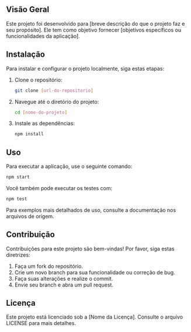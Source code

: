 
## Visão Geral
Este projeto foi desenvolvido para [breve descrição do que o projeto faz e seu propósito]. Ele tem como objetivo fornecer [objetivos específicos ou funcionalidades da aplicação].

## Instalação
Para instalar e configurar o projeto localmente, siga estas etapas:

1. Clone o repositório:
   ```bash
   git clone [url-do-repositorio]
   ```
2. Navegue até o diretório do projeto:
   ```bash
   cd [nome-do-projeto]
   ```
3. Instale as dependências:
   ```bash
   npm install
   ```

## Uso
Para executar a aplicação, use o seguinte comando:
```bash
npm start
```
Você também pode executar os testes com:
```bash
npm test
```
Para exemplos mais detalhados de uso, consulte a documentação nos arquivos de origem.

## Contribuição
Contribuições para este projeto são bem-vindas! Por favor, siga estas diretrizes:
1. Faça um fork do repositório.
2. Crie um novo branch para sua funcionalidade ou correção de bug.
3. Faça suas alterações e realize o commit.
4. Envie seu branch e abra um pull request.

## Licença
Este projeto está licenciado sob a [Nome da Licença]. Consulte o arquivo LICENSE para mais detalhes.